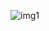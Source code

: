 ![img1](https://github.com/sarayuthoutam/Laptop-Service-Portal/assets/96037631/00465d20-e3c4-437b-a1b9-4692f414b16a)
